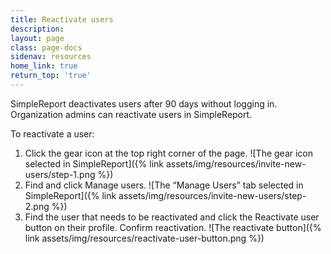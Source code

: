 ```yaml
---
title: Reactivate users
description:
layout: page
class: page-docs
sidenav: resources
home_link: true
return_top: 'true'
---
```


SimpleReport deactivates users after 90 days without logging in. Organization admins can reactivate users in SimpleReport.  
   
To reactivate a user:  
1. Click the gear icon at the top right corner of the page.
![The gear icon selected in SimpleReport]({% link assets/img/resources/invite-new-users/step-1.png %})
1. Find and click Manage users.
![The “Manage Users” tab selected in SimpleReport]({% link assets/img/resources/invite-new-users/step-2.png %})
1. Find the user that needs to be reactivated and click the Reactivate user button on their profile. Confirm reactivation.
![The reactivate button]({% link assets/img/resources/reactivate-user-button.png %})

